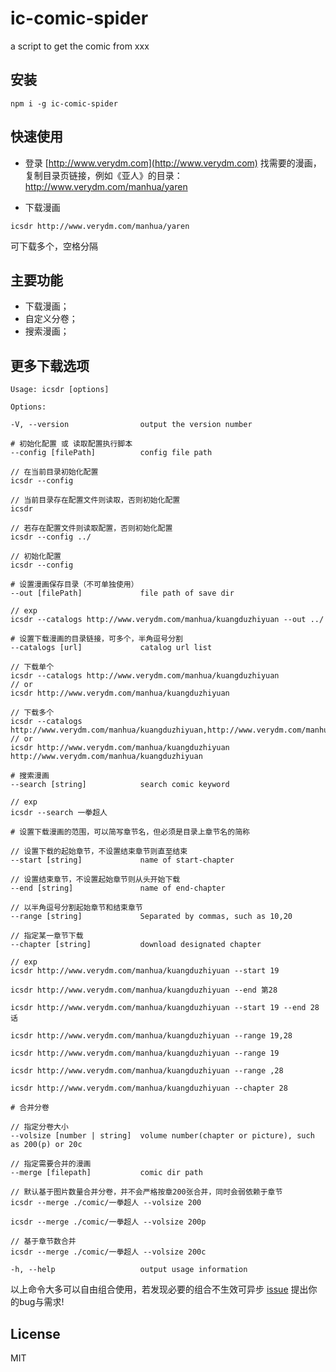# ic-comic-spider
a script to get the comic from xxx

## 安装
```
npm i -g ic-comic-spider
```

## 快速使用
- 登录 [http://www.verydm.com](http://www.verydm.com) 找需要的漫画，复制目录页链接，例如《亚人》的目录：http://www.verydm.com/manhua/yaren

- 下载漫画
```
icsdr http://www.verydm.com/manhua/yaren
```
可下载多个，空格分隔

## 主要功能
- 下载漫画；
- 自定义分卷；
- 搜索漫画；

## 更多下载选项
```
Usage: icsdr [options]

Options:

-V, --version                output the version number

# 初始化配置 或 读取配置执行脚本
--config [filePath]          config file path

// 在当前目录初始化配置
icsdr --config

// 当前目录存在配置文件则读取，否则初始化配置
icsdr

// 若存在配置文件则读取配置，否则初始化配置
icsdr --config ../

// 初始化配置
icsdr --config

# 设置漫画保存目录（不可单独使用）
--out [filePath]             file path of save dir

// exp
icsdr --catalogs http://www.verydm.com/manhua/kuangduzhiyuan --out ../

# 设置下载漫画的目录链接，可多个，半角逗号分割
--catalogs [url]             catalog url list

// 下载单个
icsdr --catalogs http://www.verydm.com/manhua/kuangduzhiyuan
// or
icsdr http://www.verydm.com/manhua/kuangduzhiyuan

// 下载多个
icsdr --catalogs http://www.verydm.com/manhua/kuangduzhiyuan,http://www.verydm.com/manhua/kuangduzhiyuan
// or
icsdr http://www.verydm.com/manhua/kuangduzhiyuan http://www.verydm.com/manhua/kuangduzhiyuan

# 搜索漫画
--search [string]            search comic keyword

// exp
icsdr --search 一拳超人

# 设置下载漫画的范围，可以简写章节名，但必须是目录上章节名的简称

// 设置下载的起始章节，不设置结束章节则直至结束
--start [string]             name of start-chapter

// 设置结束章节，不设置起始章节则从头开始下载
--end [string]               name of end-chapter

// 以半角逗号分割起始章节和结束章节
--range [string]             Separated by commas, such as 10,20

// 指定某一章节下载
--chapter [string]           download designated chapter

// exp
icsdr http://www.verydm.com/manhua/kuangduzhiyuan --start 19

icsdr http://www.verydm.com/manhua/kuangduzhiyuan --end 第28

icsdr http://www.verydm.com/manhua/kuangduzhiyuan --start 19 --end 28话

icsdr http://www.verydm.com/manhua/kuangduzhiyuan --range 19,28

icsdr http://www.verydm.com/manhua/kuangduzhiyuan --range 19

icsdr http://www.verydm.com/manhua/kuangduzhiyuan --range ,28

icsdr http://www.verydm.com/manhua/kuangduzhiyuan --chapter 28

# 合并分卷

// 指定分卷大小
--volsize [number | string]  volume number(chapter or picture), such as 200(p) or 20c

// 指定需要合并的漫画
--merge [filepath]           comic dir path

// 默认基于图片数量合并分卷，并不会严格按章200张合并，同时会弱依赖于章节
icsdr --merge ./comic/一拳超人 --volsize 200

icsdr --merge ./comic/一拳超人 --volsize 200p

// 基于章节数合并
icsdr --merge ./comic/一拳超人 --volsize 200c

-h, --help                   output usage information
```
以上命令大多可以自由组合使用，若发现必要的组合不生效可异步 [issue] 提出你的bug与需求!

## License

MIT

[issue]: https://github.com/issaxite/ic-comic-spider/issues

